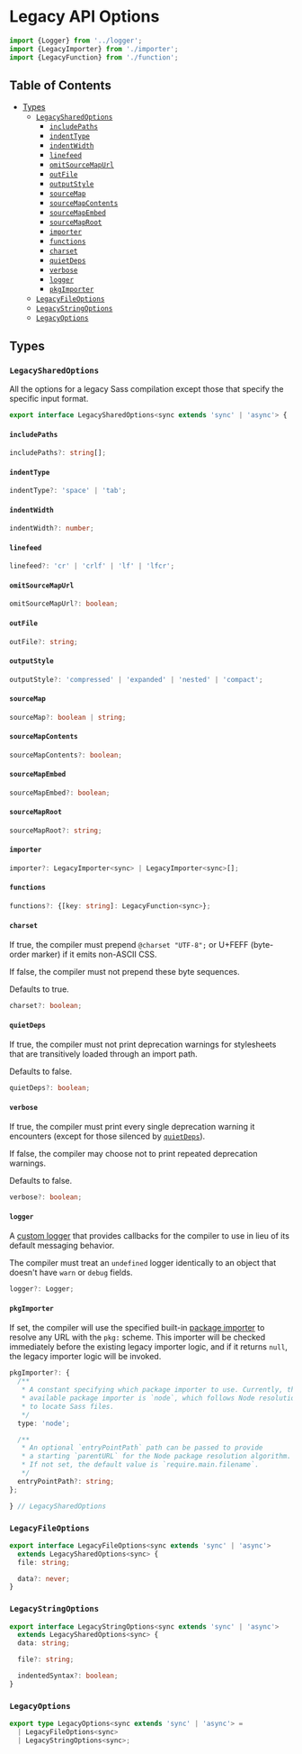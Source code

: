 # Legacy API Options

```ts
import {Logger} from '../logger';
import {LegacyImporter} from './importer';
import {LegacyFunction} from './function';
```

## Table of Contents

* [Types](#types)
  * [`LegacySharedOptions`](#legacysharedoptions)
    * [`includePaths`](#includepaths)
    * [`indentType`](#indenttype)
    * [`indentWidth`](#indentwidth)
    * [`linefeed`](#linefeed)
    * [`omitSourceMapUrl`](#omitsourcemapurl)
    * [`outFile`](#outfile)
    * [`outputStyle`](#outputstyle)
    * [`sourceMap`](#sourcemap)
    * [`sourceMapContents`](#sourcemapcontents)
    * [`sourceMapEmbed`](#sourcemapembed)
    * [`sourceMapRoot`](#sourcemaproot)
    * [`importer`](#importer)
    * [`functions`](#functions)
    * [`charset`](#charset)
    * [`quietDeps`](#quietdeps)
    * [`verbose`](#verbose)
    * [`logger`](#logger)
    * [`pkgImporter`](#pkgimporter)
  * [`LegacyFileOptions`](#legacyfileoptions)
  * [`LegacyStringOptions`](#legacystringoptions)
  * [`LegacyOptions`](#legacyoptions)

## Types

### `LegacySharedOptions`

All the options for a legacy Sass compilation except those that specify the
specific input format.

```ts
export interface LegacySharedOptions<sync extends 'sync' | 'async'> {
```

#### `includePaths`

```ts
includePaths?: string[];
```

#### `indentType`

```ts
indentType?: 'space' | 'tab';
```

#### `indentWidth`

```ts
indentWidth?: number;
```

#### `linefeed`

```ts
linefeed?: 'cr' | 'crlf' | 'lf' | 'lfcr';
```

#### `omitSourceMapUrl`

```ts
omitSourceMapUrl?: boolean;
```

#### `outFile`

```ts
outFile?: string;
```

#### `outputStyle`

```ts
outputStyle?: 'compressed' | 'expanded' | 'nested' | 'compact';
```

#### `sourceMap`

```ts
sourceMap?: boolean | string;
```

#### `sourceMapContents`

```ts
sourceMapContents?: boolean;
```

#### `sourceMapEmbed`

```ts
sourceMapEmbed?: boolean;
```

#### `sourceMapRoot`

```ts
sourceMapRoot?: string;
```

#### `importer`

```ts
importer?: LegacyImporter<sync> | LegacyImporter<sync>[];
```

#### `functions`

```ts
functions?: {[key: string]: LegacyFunction<sync>};
```

#### `charset`

If true, the compiler must prepend `@charset "UTF-8";` or U+FEFF (byte-order
marker) if it emits non-ASCII CSS.

If false, the compiler must not prepend these byte sequences.

Defaults to true.

```ts
charset?: boolean;
```

#### `quietDeps`

If true, the compiler must not print deprecation warnings for stylesheets that
are transitively loaded through an import path.

Defaults to false.

```ts
quietDeps?: boolean;
```

#### `verbose`

If true, the compiler must print every single deprecation warning it encounters
(except for those silenced by [`quietDeps`]).

[`quietDeps`]: #quietdeps

If false, the compiler may choose not to print repeated deprecation warnings.

Defaults to false.

```ts
verbose?: boolean;
```

#### `logger`

A [custom logger] that provides callbacks for the compiler to use in lieu of its
default messaging behavior.

[custom logger]: ../logger/index.d.ts.md

The compiler must treat an `undefined` logger identically to an object that
doesn't have `warn` or `debug` fields.

```ts
logger?: Logger;
```

#### `pkgImporter`

If set, the compiler will use the specified built-in [package importer] to
resolve any URL with the `pkg:` scheme. This importer will be checked
immediately before the existing legacy importer logic, and if it returns `null`,
the legacy importer logic will be invoked.

[package importer]: ../importer.d.ts.md

```ts
pkgImporter?: {
  /**
   * A constant specifying which package importer to use. Currently, the only
   * available package importer is `node`, which follows Node resolution logic
   * to locate Sass files.
   */
  type: 'node';

  /**
   * An optional `entryPointPath` path can be passed to provide
   * a starting `parentURL` for the Node package resolution algorithm.
   * If not set, the default value is `require.main.filename`.
   */
  entryPointPath?: string;
};
```

```ts
} // LegacySharedOptions
```

### `LegacyFileOptions`

```ts
export interface LegacyFileOptions<sync extends 'sync' | 'async'>
  extends LegacySharedOptions<sync> {
  file: string;

  data?: never;
}
```

### `LegacyStringOptions`

```ts
export interface LegacyStringOptions<sync extends 'sync' | 'async'>
  extends LegacySharedOptions<sync> {
  data: string;

  file?: string;

  indentedSyntax?: boolean;
}
```

### `LegacyOptions`

```ts
export type LegacyOptions<sync extends 'sync' | 'async'> =
  | LegacyFileOptions<sync>
  | LegacyStringOptions<sync>;
```
